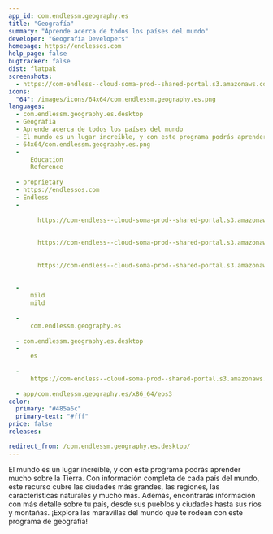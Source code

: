 ```yaml
---
app_id: com.endlessm.geography.es
title: "Geografía"
summary: "Aprende acerca de todos los países del mundo"
developer: "Geografía Developers"
homepage: https://endlessos.com
help_page: false
bugtracker: false
dist: flatpak
screenshots:
  - https://com-endless--cloud-soma-prod--shared-portal.s3.amazonaws.com/apps.264.screenshots.8cd16eb3-7175-49a1-873d-de8429cdfef9_201810231911441717.png
icons:
  "64": /images/icons/64x64/com.endlessm.geography.es.png
languages:
  - com.endlessm.geography.es.desktop
  - Geografía
  - Aprende acerca de todos los países del mundo
  - El mundo es un lugar increíble, y con este programa podrás aprender mucho sobre la Tierra. Con información completa de cada país del mundo, este recurso cubre las ciudades más grandes, las regiones, las características naturales y mucho más. Además, encontrarás información con más detalle sobre tu país, desde sus pueblos y ciudades hasta sus ríos y montañas. ¡Explora las maravillas del mundo que te rodean con este programa de geografía!
  - 64x64/com.endlessm.geography.es.png
  - 
      Education
      Reference
    
  - proprietary
  - https://endlessos.com
  - Endless
  - 
      
        https://com-endless--cloud-soma-prod--shared-portal.s3.amazonaws.com/apps.264.screenshots.8cd16eb3-7175-49a1-873d-de8429cdfef9_201810231911441717.png
      
      
        https://com-endless--cloud-soma-prod--shared-portal.s3.amazonaws.com/apps.264.screenshots.b03cb01d-54ac-4b9a-b6c9-ab77fe968096_201810231911441717.png
      
      
        https://com-endless--cloud-soma-prod--shared-portal.s3.amazonaws.com/apps.264.screenshots.761ffd33-c4ca-4cd0-bb24-3f1439b87e50_201810231911441717.png
      
    
  - 
      mild
      mild
    
  - 
      com.endlessm.geography.es
    
  - com.endlessm.geography.es.desktop
  - 
      es
    
  - 
      https://com-endless--cloud-soma-prod--shared-portal.s3.amazonaws.com/app.1194.appCenterThumbnail.b915b1a0-a262-455d-ac9d-aa7132227c96_201810231911751111.jpg
    
  - app/com.endlessm.geography.es/x86_64/eos3
color:
  primary: "#485a6c"
  primary-text: "#fff"
price: false
releases:

redirect_from: /com.endlessm.geography.es.desktop/
---
```


<p>El mundo es un lugar increíble, y con este programa podrás aprender mucho sobre la Tierra. Con información completa de cada país del mundo, este recurso cubre las ciudades más grandes, las regiones, las características naturales y mucho más. Además, encontrarás información con más detalle sobre tu país, desde sus pueblos y ciudades hasta sus ríos y montañas. ¡Explora las maravillas del mundo que te rodean con este programa de geografía!</p>